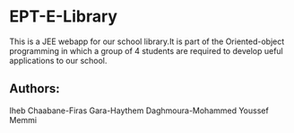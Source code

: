 # EPT-E-Library
This is a JEE webapp for our school library.It is part of the Oriented-object programming in which a group of 4 students are required to develop ueful applications to our school.
## Authors:
Iheb Chaabane-Firas Gara-Haythem Daghmoura-Mohammed Youssef Memmi
